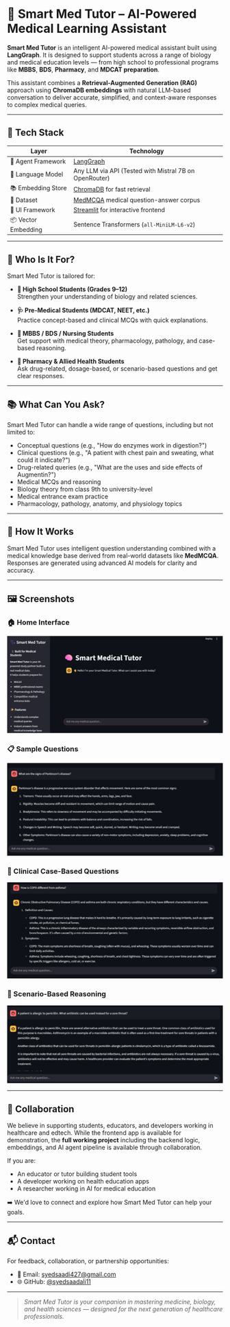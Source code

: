 # 🧠 Smart Med Tutor – AI-Powered Medical Learning Assistant

**Smart Med Tutor** is an intelligent AI-powered medical assistant built using **LangGraph**. It is designed to support students across a range of biology and medical education levels — from high school to professional programs like **MBBS**, **BDS**, **Pharmacy**, and **MDCAT preparation**.

This assistant combines a **Retrieval-Augmented Generation (RAG)** approach using **ChromaDB embeddings** with natural LLM-based conversation to deliver accurate, simplified, and context-aware responses to complex medical queries.

---

## 🚀 Tech Stack

| Layer              | Technology                                                                 |
|-------------------|-----------------------------------------------------------------------------|
| 🤖 Agent Framework | [LangGraph](https://github.com/langchain-ai/langgraph)                     |
| 🧠 Language Model  | Any LLM via API (Tested with Mistral 7B on OpenRouter)                      |
| 📚 Embedding Store | [ChromaDB](https://www.trychroma.com/) for fast retrieval                  |
| 📄 Dataset         | [MedMCQA](https://github.com/medmcqa/medmcqa) medical question-answer corpus |
| 🎨 UI Framework    | [Streamlit](https://streamlit.io) for interactive frontend                 |
| 📦 Vector Embedding| Sentence Transformers (`all-MiniLM-L6-v2`)                                 |

---

## 🎯 Who Is It For?

Smart Med Tutor is tailored for:

- **📘 High School Students (Grades 9–12)**  
  Strengthen your understanding of biology and related sciences.

- **🩺 Pre-Medical Students (MDCAT, NEET, etc.)**  
  Practice concept-based and clinical MCQs with quick explanations.

- **🧠 MBBS / BDS / Nursing Students**  
  Get support with medical theory, pharmacology, pathology, and case-based reasoning.

- **💊 Pharmacy & Allied Health Students**  
  Ask drug-related, dosage-based, or scenario-based questions and get clear responses.

---

## 📚 What Can You Ask?

Smart Med Tutor can handle a wide range of questions, including but not limited to:

- Conceptual questions (e.g., "How do enzymes work in digestion?")
- Clinical questions (e.g., "A patient with chest pain and sweating, what could it indicate?")
- Drug-related queries (e.g., "What are the uses and side effects of Augmentin?")
- Medical MCQs and reasoning
- Biology theory from class 9th to university-level
- Medical entrance exam practice
- Pharmacology, pathology, anatomy, and physiology topics

---

## 🧠 How It Works

Smart Med Tutor uses intelligent question understanding combined with a medical knowledge base derived from real-world datasets like **MedMCQA**. Responses are generated using advanced AI models for clarity and accuracy.

---

## 🖼️ Screenshots

### 🏠 Home Interface
![Home](assets/home.png)

### 📋 Sample Questions
![Sample Question](assets/samplequestion.png)

### 🧠 Clinical Case-Based Questions
![Clinical Based Question](assets/clinicalbasequestion.png)

### 🧠 Scenario-Based Reasoning
![Scenario Based Question](assets/scenariobasedquestion.png)

---

## 🤝 Collaboration

We believe in supporting students, educators, and developers working in healthcare and edtech. While the frontend app is available for demonstration, the **full working project** including the backend logic, embeddings, and AI agent pipeline is available through collaboration.

If you are:

- An educator or tutor building student tools  
- A developer working on health education apps  
- A researcher working in AI for medical education  

➡️ We'd love to connect and explore how Smart Med Tutor can help your goals.

---

## 📬 Contact

For feedback, collaboration, or partnership opportunities:

- 💼 Email: [syedsaadi427@gmail.com](mailto:syedsaadi427@gmail.com)
- 🌐 GitHub: [@syedsaadali11](https://github.com/syedsaadali11)

---

> *Smart Med Tutor is your companion in mastering medicine, biology, and health sciences — designed for the next generation of healthcare professionals.*
